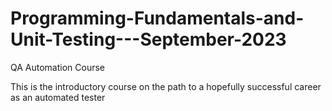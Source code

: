 # Programming-Fundamentals-and-Unit-Testing---September-2023
QA Automation Course

This is the introductory course on the path to a hopefully successful career as an automated tester
